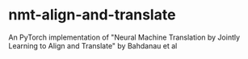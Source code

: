 # nmt-align-and-translate
An PyTorch implementation of "Neural Machine Translation by Jointly Learning to Align and Translate" by Bahdanau et al
